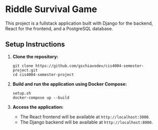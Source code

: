 # Riddle Survival Game

This project is a fullstack application built with Django for the backend, React for the frontend, and a PostgreSQL database.

## Setup Instructions

1. **Clone the repository:**
   ```
   git clone https://github.com/gschiavodev/cis4004-semester-project.git
   cd cis4004-semester-project
   ```

2. **Build and run the application using Docker Compose:**
   ```
   setup.sh
   docker-compose up --build
   ```

3. **Access the application:**
   - The React frontend will be available at `http://localhost:3000`.
   - The Django backend will be available at `http://localhost:8000`.
